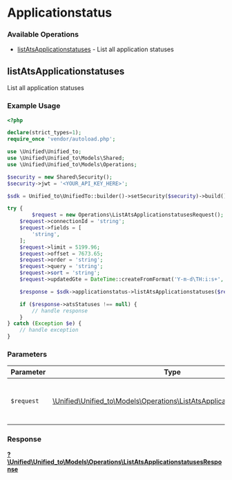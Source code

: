 # Applicationstatus


### Available Operations

* [listAtsApplicationstatuses](#listatsapplicationstatuses) - List all application statuses

## listAtsApplicationstatuses

List all application statuses

### Example Usage

```php
<?php

declare(strict_types=1);
require_once 'vendor/autoload.php';

use \Unified\Unified_to;
use \Unified\Unified_to\Models\Shared;
use \Unified\Unified_to\Models\Operations;

$security = new Shared\Security();
$security->jwt = '<YOUR_API_KEY_HERE>';

$sdk = Unified_to\UnifiedTo::builder()->setSecurity($security)->build();

try {
        $request = new Operations\ListAtsApplicationstatusesRequest();
    $request->connectionId = 'string';
    $request->fields = [
        'string',
    ];
    $request->limit = 5199.96;
    $request->offset = 7673.65;
    $request->order = 'string';
    $request->query = 'string';
    $request->sort = 'string';
    $request->updatedGte = DateTime::createFromFormat('Y-m-d\TH:i:s+', '2024-03-25T18:11:33.180Z');;

    $response = $sdk->applicationstatus->listAtsApplicationstatuses($request);

    if ($response->atsStatuses !== null) {
        // handle response
    }
} catch (Exception $e) {
    // handle exception
}
```

### Parameters

| Parameter                                                                                                                               | Type                                                                                                                                    | Required                                                                                                                                | Description                                                                                                                             |
| --------------------------------------------------------------------------------------------------------------------------------------- | --------------------------------------------------------------------------------------------------------------------------------------- | --------------------------------------------------------------------------------------------------------------------------------------- | --------------------------------------------------------------------------------------------------------------------------------------- |
| `$request`                                                                                                                              | [\Unified\Unified_to\Models\Operations\ListAtsApplicationstatusesRequest](../../Models/Operations/ListAtsApplicationstatusesRequest.md) | :heavy_check_mark:                                                                                                                      | The request object to use for the request.                                                                                              |


### Response

**[?\Unified\Unified_to\Models\Operations\ListAtsApplicationstatusesResponse](../../Models/Operations/ListAtsApplicationstatusesResponse.md)**

